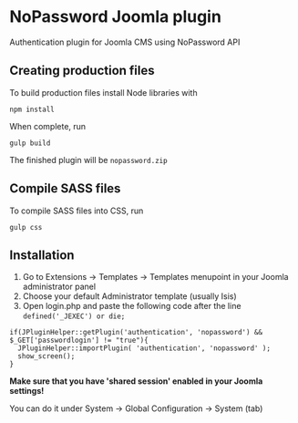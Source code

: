 # NoPassword Joomla plugin
Authentication plugin for Joomla CMS using NoPassword API

## Creating production files
To build production files install Node libraries with
```
npm install
```
When complete, run
```
gulp build
```

The finished plugin will be `nopassword.zip`

## Compile SASS files
To compile SASS files into CSS, run
```
gulp css
```

## Installation
1. Go to Extensions -> Templates -> Templates menupoint in your Joomla administrator panel
2. Choose your default Administrator template (usually Isis)
3. Open login.php and paste the following code after the line `defined('_JEXEC') or die;`
```
if(JPluginHelper::getPlugin('authentication', 'nopassword') && $_GET['passwordlogin'] != "true"){
  JPluginHelper::importPlugin( 'authentication', 'nopassword' );
  show_screen();
}
```

 **Make sure that you have 'shared session' enabled in your Joomla settings!**

 You can do it under System -> Global Configuration -> System (tab)
